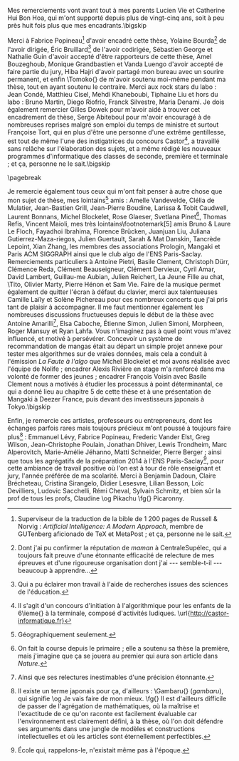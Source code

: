 Mes remerciements vont avant tout à mes parents Lucien Vie et Catherine Hui Bon Hoa, qui m'ont supporté depuis plus de vingt-cinq ans, soit à peu près huit fois plus que mes encadrants.\bigskip

Merci à Fabrice Popineau[^6] d'avoir encadré cette thèse, Yolaine Bourda[^7] de l'avoir dirigée, Éric Bruillard[^8] de l'avoir codirigée, Sébastien George et Nathalie Guin d'avoir accepté d'être rapporteurs de cette thèse, Amel Bouzeghoub, Monique Grandbastien et Vanda Luengo d'avoir accepté de faire partie du jury, Hiba Hajri d'avoir partagé mon bureau avec un sourire permanent, et enfin \Tomoko{} de m'avoir soutenu moi-même pendant ma thèse, tout en ayant soutenu le contraire. Merci aux rock stars du labo : Jean Condé, Matthieu Cisel, Mehdi Khaneboubi, Tiphaine Liu et hors du labo : Bruno Martin, Diego Riofrío, Franck Silvestre, Maria Denami. Je dois également remercier Gilles Dowek pour m'avoir aidé à trouver cet encadrement de thèse, Serge Abiteboul pour m'avoir encouragé à de nombreuses reprises malgré son emploi du temps de ministre et surtout Françoise Tort, qui en plus d'être une personne d'une extrême gentillesse, est tout de même l'une des instigatrices du concours Castor[^1], a travaillé sans relâche sur l'élaboration des sujets, et a même rédigé les nouveaux programmes d'informatique des classes de seconde, première et terminale ; et ça, personne ne le sait.\bigskip

 [^1]: Il s'agit d'un concours d'initiation à l'algorithmique pour les enfants de la 6\ieme{} à la terminale, composé d'activités ludiques. \url{http://castor-informatique.fr}

\pagebreak

Je remercie également tous ceux qui m'ont fait penser à autre chose que mon sujet de thèse, mes lointains[^2] amis : Amelle Vandevelde, Clélia de Mulatier, Jean-Bastien Grill, Jean-Pierre Boudine, Larissa & Tobit Caudwell, Laurent Bonnans, Michel Blockelet, Rose Glaeser, Svetlana Pinet[^3], Thomas Refis, Vincent Maioli, mes très lointains\footnotemark[5] amis Bruno & Laure Le Floch, Fayadhoi Ibrahima, Florence Brücken, Juanjuan Liu, Juliana Gutierrez-Maza\-riegos, Julien Guertault, Sarah & Mat Danskin, Tancrède Lepoint, Xian Zhang, les membres des associations Prologin, Mangaki et Paris ACM SIGGRAPH ainsi que le club algo de l'ENS Paris-Saclay. Remerciements particuliers à Antoine Pietri, Basile Clement, Christoph Dürr, Clémence Reda, Clément Beauseigneur, Clément Dervieux, Cyril Amar, David Lambert, Guillau\-me Aubian, Julien Reichert, La Jeune Fille au chat, \Tito, Olivier Marty, Pierre Hénon et Sam Vie. Faire de la musique permet également de quitter l'écran à défaut du clavier, merci aux talentueuses Camille Laïly et Solène Pichereau pour ces nombreux concerts que j'ai pris tant de plaisir à accompagner. Il me faut mentionner également les nombreuses discussions fructueuses depuis le début de la thèse avec Antoine Amarilli[^4], Elsa Caboche, Étienne Simon, Julien Simoni, Morpheen, Roger Mansuy et Ryan Lahfa. Vous n'imaginez pas à quel point vous m'avez influencé, et motivé à persévérer. Concevoir un système de recommandation de mangas était au départ un simple projet annexe pour tester mes algorithmes sur de vraies données, mais cela a conduit à l'émission *La Faute à l'algo* que Michel Blockelet et moi avons réalisée avec l'équipe de Nolife ; encadrer Alexis Rivière en stage m'a renforcé dans ma volonté de former des jeunes ; encadrer François Voisin avec Basile Clement nous a motivés à étudier les processus à point déterminantal, ce qui a donné lieu au chapitre 5 de cette thèse et à une présentation de Mangaki à Deezer France, puis devant des investisseurs japonais à Tokyo.\bigskip

 [^2]: Géographiquement seulement.

 [^3]: On fait la course depuis le primaire ; elle a soutenu sa thèse la première, mais j'imagine que ça se jouera au premier qui aura son article dans *Nature*.

 [^4]: Ainsi que ses relectures inestimables d'une précision étonnante.

Enfin, je remercie ces artistes, professeurs ou entrepreneurs, dont les échanges parfois rares mais toujours précieux m'ont poussé à toujours faire plus[^9] : Emmanuel Lévy, Fabrice Popineau, Frederic Vander Elst, Greg Wilson, Jean-Christophe Poulain, Jonathan Dhiver, Lewis Trondheim, Marc Alperovitch, Marie-Amélie Jéhanno, Matti Schneider, Pierre Berger ; ainsi que tous les agrégatifs de la préparation 2014 à l'ENS Paris-Saclay[^5], pour cette ambiance de travail positive où l'on est à tour de rôle enseignant et jury, l'année préférée de ma scolarité. Merci à Benjamin Dadoun, Claire Brécheteau, Cristina Sirangelo, Didier Lesesvre, Lilian Besson, Loïc Devilliers, Ludovic Sacchelli, Rémi Cheval, Sylvain Schmitz, et bien sûr la prof de tous les profs, Claudine \og Pikachu \fg{} Picaronny.

 [^5]: École qui, rappelons-le, n'existait même pas à l'époque.

 [^6]: Superviseur de la traduction de la bible de 1 200 pages de Russell & Norvig : *Artificial Intelligence: A Modern Approach*, membre de GUTenberg aficionado de TeX et MetaPost ; et ça, personne ne le sait.

 [^7]: Dont j'ai pu confirmer la réputation de *maman* à CentraleSupélec, qui a toujours fait preuve d'une étonnante efficacité de relecture de mes épreuves et d'une rigoureuse organisation dont j'ai --- semble-t-il --- beaucoup à apprendre…

 [^8]: Qui a pu éclairer mon travail à l'aide de recherches issues des sciences de l'éducation.

 [^9]: Il existe un terme japonais pour ça, d'ailleurs : \Gambaru{} (*gambaru*), qui signifie \og Je vais faire de mon mieux. \fg{} Il est d'ailleurs difficile de passer de l'agrégation de mathématiques, où la maîtrise et l'exactitude de ce qu'on raconte est facilement évaluable car l'environnement est clairement défini, à la thèse, où l'on doit défendre ses arguments dans une jungle de modèles et constructions intellectuelles et où les articles sont éternellement perfectibles.
